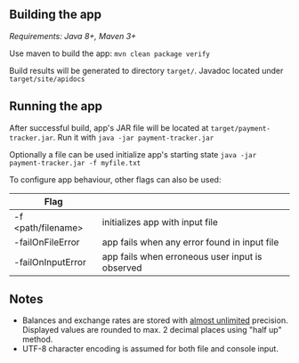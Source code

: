 ## Building the app

_Requirements: Java 8+, Maven 3+_ 

Use maven to build the app: `mvn clean package verify`

Build results will be generated to directory `target/`.
Javadoc located under `target/site/apidocs`


## Running the app
After successful build, app's JAR file will be located at `target/payment-tracker.jar`. Run it with `java -jar payment-tracker.jar`

Optionally a file can be used initialize app's starting state `java -jar payment-tracker.jar -f myfile.txt`

To configure app behaviour, other flags can also be used:

| Flag                  |                                                           |
| -------------         | -------------                                             |
| -f <path/filename>    | initializes app with input file                           |
| -failOnFileError      | app fails when any error found in input file              |
| -failOnInputError     | app fails when erroneous user input is observed           |

## Notes
* Balances and exchange rates are stored with [almost unlimited](https://docs.oracle.com/javase/8/docs/api/java/math/BigDecimal.html) precision. Displayed values are rounded to max. 2 decimal places using "half up" method.
* UTF-8 character encoding is assumed for both file and console input.




